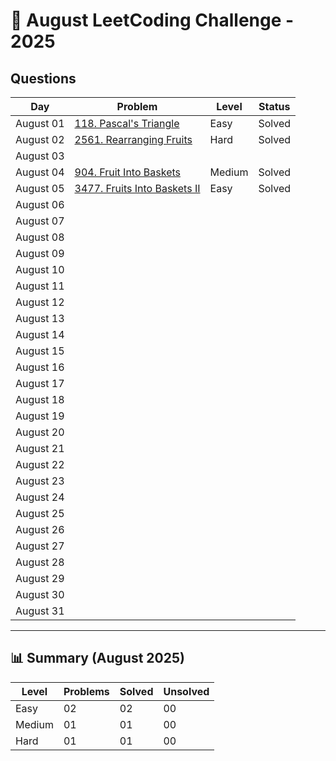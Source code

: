 # 📅 August LeetCoding Challenge - 2025

## Questions

| Day | Problem | Level | Status |
| --- | ------- | ----- | ------ |
| August 01 | [118. Pascal's Triangle](https://leetcode.com/problems/pascals-triangle/) | Easy | Solved |
| August 02 | [2561. Rearranging Fruits](https://leetcode.com/problems/rearranging-fruits/) | Hard | Solved |
| August 03 | []() |  |  |
| August 04 | [904. Fruit Into Baskets](https://leetcode.com/problems/fruit-into-baskets/) | Medium | Solved |
| August 05 | [3477. Fruits Into Baskets II](https://leetcode.com/problems/fruits-into-baskets-ii/) | Easy | Solved |
| August 06 | []() |  |  |
| August 07 | []() |  |  |
| August 08 | []() |  |  |
| August 09 | []() |  |  |
| August 10 | []() |  |  |
| August 11 | []() |  |  |
| August 12 | []() |  |  |
| August 13 | []() |  |  |
| August 14 | []() |  |  |
| August 15 | []() |  |  |
| August 16 | []() |  |  |
| August 17 | []() |  |  |
| August 18 | []() |  |  |
| August 19 | []() |  |  |
| August 20 | []() |  |  |
| August 21 | []() |  |  |
| August 22 | []() |  |  |
| August 23 | []() |  |  |
| August 24 | []() |  |  |
| August 25 | []() |  |  |
| August 26 | []() |  |  |
| August 27 | []() |  |  |
| August 28 | []() |  |  |
| August 29 | []() |  |  |
| August 30 | []() |  |  |
| August 31 | []() |  |  |

---

## 📊 Summary (August 2025)

| Level  | Problems | Solved | Unsolved |
| ------ | -------- | ------ | -------- |
| Easy   | 02 | 02 | 00 |
| Medium | 01 | 01 | 00 |
| Hard   | 01 | 01 | 00 |

